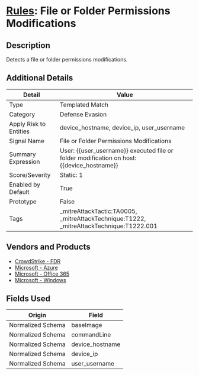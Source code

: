 # [Rules](README.md): File or Folder Permissions Modifications

## Description
Detects a file or folder permissions modifications.

## Additional Details
|Detail|Value|
|----|----|
|Type|Templated Match|
|Category|Defense Evasion|
|Apply Risk to Entities|device_hostname, device_ip, user_username|
|Signal Name|File or Folder Permissions Modifications|
|Summary Expression|User: {{user_username}} executed file or folder modification on host: {{device_hostname}}|
|Score/Severity|Static: 1|
|Enabled by Default|True|
|Prototype|False|
|Tags|_mitreAttackTactic:TA0005, _mitreAttackTechnique:T1222, _mitreAttackTechnique:T1222.001|
## Vendors and Products
- [CrowdStrike - FDR](../products/569a3a44-c29f-492e-bcf4-5dc04e2ab0f3.md)
- [Microsoft - Azure](../products/a1225af5-e778-4068-a9a2-47da93d1ff24.md)
- [Microsoft - Office 365](../products/d3ed003d-5ddd-4c7a-bea5-63eae6311833.md)
- [Microsoft - Windows](../products/1ff7546c-cb36-4a24-87f7-89d2cecc5761.md)


## Fields Used

|Origin|Field|
|----|----|
|Normalized Schema|baseImage|
|Normalized Schema|commandLine|
|Normalized Schema|device_hostname|
|Normalized Schema|device_ip|
|Normalized Schema|user_username|


